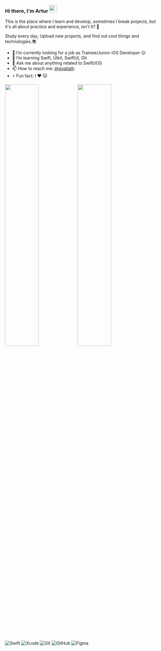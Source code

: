 ### Hi there, I'm Artur <img src="https://media.giphy.com/media/hvRJCLFzcasrR4ia7z/giphy.gif" width="25px"></a>
This is the place where I learn and develop, sometimes I break projects, but it's all about practice and experience, isn't it? :rofl:

Study every day, Upload new projects, and find out cool things and technologies.📚

- 🔭 I’m currently looking for a job as Trainee/Junior iOS Developer :wink:
- 🌱 I’m  learning Swift, UIkit, SwiftUI, Git
- 💬 Ask me about anything related to Swift/iOS
- 📫 How to reach me: [@goallath](https://www.linkedin.com/in/arthurkozik/)
- ⚡ Fun fact: I :heart: :cat:
<img align="left" width="47%" src="https://github-readme-stats.vercel.app/api?username=ArturKozik&show_icons=true&theme=radical" />
<img align="left" width="47%" src="https://github-readme-stats.vercel.app/api/top-langs/?username=ArturKozik&layout=compact)](https://github.com/ArturKozik/github-readme-stats" />

![Swift](https://img.shields.io/badge/swift-F54A2A?style=for-the-badge&logo=swift&logoColor=white)
![Xcode](https://img.shields.io/badge/Xcode-007ACC?style=for-the-badge&logo=Xcode&logoColor=white)
![Git](https://img.shields.io/badge/git-%23F05033.svg?style=for-the-badge&logo=git&logoColor=white)
![GitHub](https://img.shields.io/badge/github-%23121011.svg?style=for-the-badge&logo=github&logoColor=white)
![Figma](https://img.shields.io/badge/figma-%23F24E1E.svg?style=for-the-badge&logo=figma&logoColor=white)



